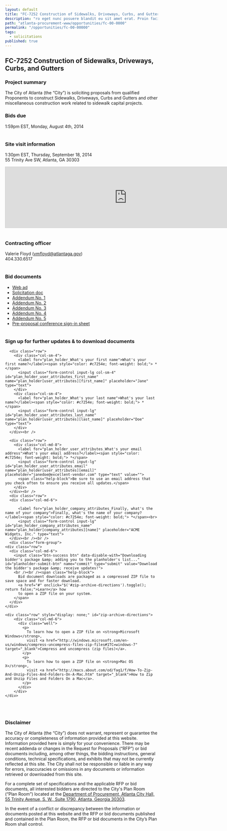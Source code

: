 ```yaml
---
layout: default
title: "FC-7252 Construction of Sidewalks, Driveways, Curbs, and Gutters"
description: "ro eget nunc posuere blandit eu sit amet erat. Proin facilisis pellentesque pretium. Sed convallis rutrum turpis vel blandit. Donec id rhoncus diam. Duis ac bibendum est, in fringilla erat. Aliquam congue, risus in accumsan pulvinar, sapien nisi posuere velit, a pharetra lectus tellus egestas sapie"
path: "atlanta-procurement-www/opportunities/fc-00-0000"
permalink: "/opportunities/fc-00-00000"
tags: 
  - solicitations
published: true
---
```


## FC-7252 Construction of Sidewalks, Driveways, Curbs, and Gutters

### Project summary
The City of Atlanta (the “City”) is soliciting proposals from 
qualified Proponents to construct Sidewalks, Driveways, Curbs and Gutters and other miscellaneous construction work related to sidewalk capital projects.  

### Bids due  
1:59pm EST, Monday, August 4th, 2014
<br><br>

### Site visit information
1:30pm EST, Thursday, September 18, 2014  
55 Trinity Ave SW, Atlanta, GA 30303  

<iframe src="https://www.google.com/maps/embed?pb=!1m18!1m12!1m3!1d3317.4722616218355!2d-84.39067779999999!3d33.748460200000004!2m3!1f0!2f0!3f0!3m2!1i1024!2i768!4f13.1!3m3!1m2!1s0x88f50384a1145c5f%3A0xde099682688d4474!2s55+Trinity+Ave+SW%2C+Atlanta%2C+GA+30303!5e0!3m2!1sen!2sus!4v1410964997057" width="800" height="200" frameborder="0" style="border:1px solid #ccc;"></iframe>
<br><br>

### Contracting officer
Valerie Floyd ([vmfloyd@atlantaga.gov](mailto:vmfloyd@atlantaga.gov "Email Valerie Floyd, Contracting officer"))  
404.330.6517
<br><br>

### Bid documents  
- [Web ad](http://atlantaga.gov/modules/showdocument.aspx?documentid=14820)
- [Solicitation doc](http://atlantaga.gov/modules/showdocument.aspx?documentid=14816)
- [Addendum No. 1](http://atlantaga.gov/modules/showdocument.aspx?documentid=15086)
- [Addendum No. 2](http://atlantaga.gov/modules/showdocument.aspx?documentid=15182)
- [Addendum No. 3](http://atlantaga.gov/modules/showdocument.aspx?documentid=15252)
- [Addendum No. 4](http://atlantaga.gov/modules/showdocument.aspx?documentid=15340)
- [Addendum No. 5](http://atlantaga.gov/modules/showdocument.aspx?documentid=15573)
- [Pre-proposal conference sign-in sheet](http://atlantaga.gov/modules/showdocument.aspx?documentid=14999)
<br><br>

### Sign up for further updates & to download documents

<div class="form-group">

      <div class="row">
        <div class="col-sm-4">
          <label for="plan_holder_What's your first name">What's your first name?</label><span style="color: #c7254e; font-weight: bold;"> *</span>
          <input class="form-control input-lg col-sm-4" id="plan_holder_user_attributes_first_name" name="plan_holder[user_attributes][first_name]" placeholder="Jane" type="text">
        </div>
        <div class="col-sm-4">
          <label for="plan_holder_What's your last name">What's your last name?</label><span style="color: #c7254e; font-weight: bold;"> *</span>
          <input class="form-control input-lg" id="plan_holder_user_attributes_last_name" name="plan_holder[user_attributes][last_name]" placeholder="Doe" type="text">
        </div>
      </div><br />

      <div class="row">
        <div class="col-md-8">
          <label for="plan_holder_user_attributes_What's your email address">What's your email address?</label><span style="color: #c7254e; font-weight: bold;"> *</span>
          <input class="form-control input-lg" id="plan_holder_user_attributes_email" name="plan_holder[user_attributes][email]" placeholder="janedoe@excellent-vendor.com" type="text" value="">
          <span class="help-block">Be sure to use an email address that you check often to ensure you receive all updates.</span>
        </div>
      </div><br />
      <div class="row">
      <div class="col-md-6">

          <label for="plan_holder_company_attributes_Finally, what's the name of your company">Finally, what's the name of your company?</label><span style="color: #c7254e; font-weight: bold;"> *</span><br>
          <input class="form-control input-lg" id="plan_holder_company_attributes_name" name="plan_holder[company_attributes][name]" placeholder="ACME Widgets, Inc." type="text">
      </div><br /><br />
      <div class="form-group">
    <div class="row">
      <div class="col-md-6">
        <input class="btn-success btn" data-disable-with="Downloading bidder's package &amp; adding you to the planholder's list..." id="planholder-submit-btn" name="commit" type="submit" value="Download the bidder's package &amp; receive updates!">
        <br /><br /><span class="help-block">
          Bid document downloads are packaged as a compressed ZIP file to save space and for faster download.
          <a href="#" onclick="$('#zip-archive-directions').toggle(); return false;">Learn</a> how
          to open a ZIP file on your system.
        </span>
      </div>
    </div>

    <div class="row" style="display: none;" id="zip-archive-directions">
        <div class="col-md-6">
          <div class="well">
            <p>
              To learn how to open a ZIP file on <strong>Microsoft Windows</strong>,
              visit <a href="http://windows.microsoft.com/en-us/windows/compress-uncompress-files-zip-files#1TC=windows-7" target="_blank">Compress and uncompress (zip files)</a>.
            </p>
            <p>
              To learn how to open a ZIP file on <strong>Mac OS X</strong>,
              visit <a href="http://macs.about.com/od/faq1/f/How-To-Zip-And-Unzip-Files-And-Folders-On-A-Mac.htm" target="_blank">How to Zip and Unzip Files and Folders On a Mac</a>.
            </p>
          </div>
        </div>
    </div>
  </div>
    </div>
  </div>

<br><br>

### Disclaimer
The City of Atlanta (the “City”) does not warrant, represent or guarantee the accuracy or completeness of information provided at this website. Information provided here is simply for your convenience. There may be recent addenda or changes in the Request for Proposals (“RFP”) or bid documents including, among other things, the bidding instructions, general conditions, technical specifications, and exhibits that may not be currently reflected at this site. The City shall not be responsible or liable in any way for errors, inaccuracies or omissions in any documents or information retrieved or downloaded from this site.

For a complete set of specifications and the applicable RFP or bid documents, all interested bidders are directed to the City's Plan Room (“Plan Room”) located at the <a href="https://maps.google.com?daddr=55+Trinity+Avenue+SW+Atlanta+GA+30303" target="_blank">Department of Procurement, Atlanta City Hall, 55 Trinity Avenue, S. W., Suite 1790, Atlanta, Georgia 30303</a>.

In the event of a conflict or discrepancy between the information or documents posted at this website and the RFP or bid documents published and contained in the Plan Room, the RFP or bid documents in the City’s Plan Room shall control.